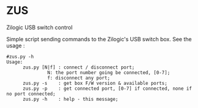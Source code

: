 # ZUS
Zilogic USB switch control

Simple script sending commands to the Zilogic's USB switch box.
See the usage :
```
#zus.py -h
Usage:
      zus.py [N|f] : connect / disconnect port;
               N: the port number going be connected, [0-7];
               f: disconnect any port;
      zus.py -s    : get box F/W version & available ports;
      zus.py -p    : get connected port, [0-7] if connected, none if no port connected;
      zus.py -h    : help - this message;
```
